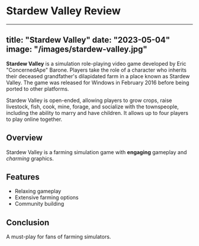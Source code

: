 # Stardew Valley Review
---
title: "Stardew Valley"
date: "2023-05-04"
image: "/images/stardew-valley.jpg"
---

__Stardew Valley__ is a simulation role-playing video game developed by Eric "ConcernedApe" Barone. Players take the role of a character who inherits their deceased grandfather's dilapidated farm in a place known as Stardew Valley. The game was released for Windows in February 2016 before being ported to other platforms.

Stardew Valley is open-ended, allowing players to grow crops, raise livestock, fish, cook, mine, forage, and socialize with the townspeople, including the ability to marry and have children. It allows up to four players to play online together.


## Overview

Stardew Valley is a farming simulation game with __engaging__ gameplay and _charming_ graphics.

## Features

- Relaxing gameplay
- Extensive farming options
- Community building

## Conclusion

A must-play for fans of farming simulators.
